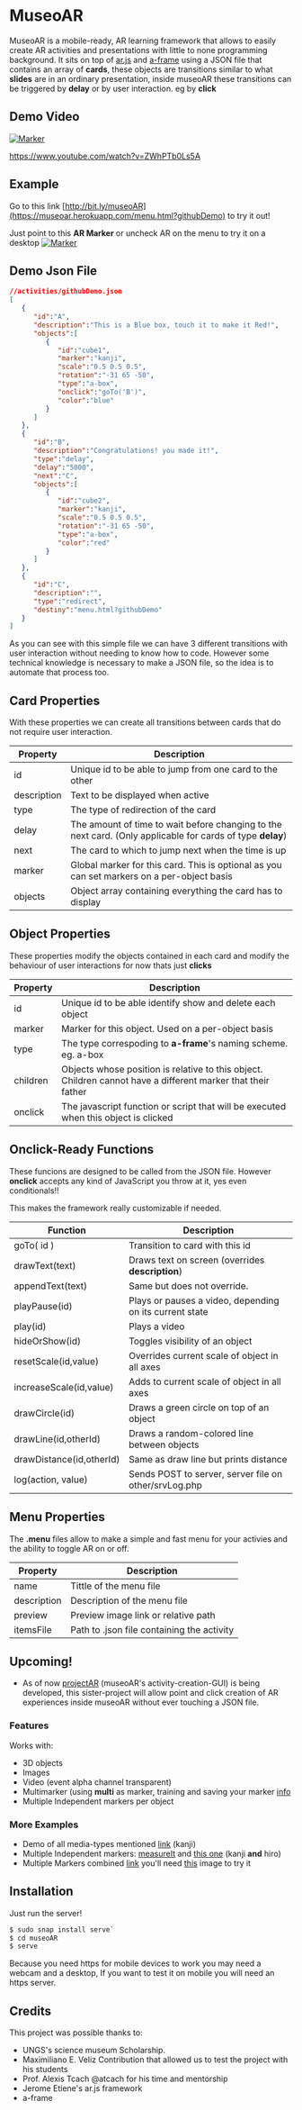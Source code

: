 # MuseoAR

MuseoAR is a mobile-ready, AR learning framework that allows to easily create AR activities and presentations with little to none programming background. It sits on top of [ar.js](https://github.com/jeromeetienne/AR.js) and [a-frame](https://aframe.io/) using a JSON file that contains an array of **cards**, these objects are transitions similar to what **slides** are in an ordinary presentation, inside museoAR these transitions can be triggered by **delay** or by user interaction. eg by **click**

  
## Demo Video
 [![Marker](https://user-images.githubusercontent.com/15642727/53751235-9d7af200-3e8a-11e9-972e-c66ab2fe5afe.gif)](https://www.youtube.com/watch?v=ZWhPTb0Ls5A)
 
 https://www.youtube.com/watch?v=ZWhPTb0Ls5A

## Example 
Go to this link [http://bit.ly/museoAR](https://museoar.herokuapp.com/menu.html?githubDemo) to try it out!

Just point to this **AR Marker** or uncheck AR on the menu to try it on a desktop
[![Marker](https://stemkoski.github.io/AR-Examples/markers/kanji.png)]()

## Demo Json File

```JSON
//activities/githubDemo.json
[
   {
      "id":"A",
      "description":"This is a Blue box, touch it to make it Red!",
      "objects":[
         {
            "id":"cube1",
            "marker":"kanji",
            "scale":"0.5 0.5 0.5",
            "rotation":"-31 65 -50",
            "type":"a-box",
            "onclick":"goTo('B')",
            "color":"blue"
         }
      ]
   },
   {
      "id":"B",
      "description":"Congratulations! you made it!",
      "type":"delay",
      "delay":"5000",
      "next":"C",
      "objects":[
         {
            "id":"cube2",
            "marker":"kanji",
            "scale":"0.5 0.5 0.5",
            "rotation":"-31 65 -50",
            "type":"a-box",
            "color":"red"
         }
      ]
   },
   {
      "id":"C",
      "description":"",
      "type":"redirect",
      "destiny":"menu.html?githubDemo"
   }
]
```
 As you can see with this simple file we can have 3 different transitions with user interaction without needing to know how to code. However some technical knowledge is necessary to make a JSON file, so the idea is to automate that process too.


## Card Properties
With these properties we can create all transitions between cards that do not require user interaction.

| Property | Description |
| ------ | ----------- |
| id | Unique id to be able to jump from one card to the other |
| description | Text to be displayed when active |
| type | The type of redirection of the card |
| delay | The amount of time to wait before changing to the next card. (Only applicable for cards of type **delay**) |
| next    | The card to which to jump next when the time is up |
| marker   | Global marker for this card. This is optional as you can set markers on a per-object basis |
| objects   | Object array containing everything the card has to display |


## Object Properties
These properties modify the objects contained in each card and modify the behaviour of user interactions for now thats just **clicks** 

| Property | Description |
| ------ | ----------- |
| id | Unique id to be able identify show and delete each object |
| marker   | Marker for this object. Used on a per-object basis |
| type | The type correspoding to **a-frame**'s naming scheme. eg. a-box |
| children | Objects whose position is relative to this object. Children cannot have a different marker that their father |
| onclick | The javascript function or script that will be executed when this object is clicked |

## Onclick-Ready Functions
These funcions are designed to be called from the JSON file. However **onclick** accepts any kind of JavaScript you throw at it, yes even conditionals!!

This makes the framework really customizable if needed.

| Function | Description |
| ------ | ----------- |
| goTo( id )   | Transition to card with this id  |
| drawText(text)| Draws text on screen (overrides **description**) |
| appendText(text)| Same but does not override. |
| playPause(id)| Plays or pauses a video, depending on its current state |
| play(id)| Plays a video|
| hideOrShow(id)| Toggles visibility of an object|
| resetScale(id,value)| Overrides current scale of object in all axes|
| increaseScale(id,value)| Adds to current scale of object in all axes|
| drawCircle(id)| Draws a green circle on top of an object|
| drawLine(id,otherId)| Draws a random-colored line between objects|
| drawDistance(id,otherId)| Same as draw line but prints distance|
| log(action, value)| Sends POST to server, server file on other/srvLog.php|

## Menu Properties
The **.menu** files allow to make a simple and fast menu for your activies and the ability to toggle AR on or off.


| Property | Description |
| ------ | ----------- |
| name | Tittle of the menu file |
| description | Description of the menu file |
| preview | Preview image link or relative path|
| itemsFile | Path to .json file containing the activity |

## Upcoming!

  - As of now [projectAR](https://gitlab.com/pedrogut/proyectAR) (museoAR's activity-creation-GUI) is being developed, this sister-project will allow point and click creation of AR experiences inside museoAR without ever touching a JSON file.
### Features
Works with:
- 3D objects
- Images
- Video (event alpha channel transparent)
- Multimarker (using **multi** as marker, training and saving your marker [info](https://github.com/agusalex/AR.jsAframeMultimarkerDemo)
- Multiple Independent markers per object

### More Examples
- Demo of all media-types mentioned [link](https://museoar.herokuapp.com/menu.html?demo) (kanji)
- Multiple Independent markers: [measureIt](https://museoar.herokuapp.com/menu.html?measureIt) and [this one](https://museoar.herokuapp.com/menu.html?actividad) (kanji **and** hiro)
- Multiple Markers combined [link](https://museoar.herokuapp.com/menu.html?multiMarker) you'll need [this](https://github.com/agusalex/museoAR/blob/master/other/demoARtoolkit.png?raw=true) image to try it 


## Installation
Just run the server!

```sh
$ sudo snap install serve`
$ cd museoAR
$ serve
```
Because you need https for mobile devices to work you may need a webcam and a desktop, If you want to test it on mobile you will need an https server.

## Credits
This project was possible thanks to:
- UNGS's science museum Scholarship.
- Maximiliano E. Veliz Contribution that allowed us to test the project with his students
- Prof. Alexis Tcach @atcach for his time and mentorship
- Jerome Etiene's ar.js framework
- a-frame
